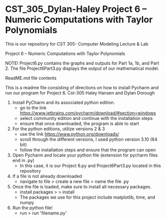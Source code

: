 # CST_305_Dylan-Haley Project 6 – Numeric Computations with Taylor Polynomials
This is our repository for CST 305- Computer Modeling Lecture & Lab


Project 6 – Numeric Computations with Taylor Polynomials


NOTE! Project6.py contains the graphs and outputs for Part 1a, 1b, and Part 2. The file Project6Part3.py displays the output of our mathematical model.

ReadME.md file contents 

This is a readme file consisting of directions on how to install Pycharm and run our program for Project 6.
Cst-305 Haley Hansen and Dylan Dorough 

1. Install PyCharm and its associated python edition.
   - go to the link https://www.jetbrains.com/pycharm/download/#section=windows
   - select community edition and continue with the installation steps
   - ensure that once downloaded, the program is able to start
2. For the python editions, utilize versions 2 & 3
   - use the link https://www.python.org/downloads/
   - scroll through the different versions, I used python version 3.10 (64 bit) 
   - follow the installation steps and ensure that the program can open
3. Open Pycharm and locate your python file (extension for pycharm files end in .py)
   - In this case, it is our Project 6.py and Project6Part3.py located in this repository
4. If a file is not already downloaded
   - navigate to file > create a new file > name the file <filename>.py
5. Once the file is loaded, make sure to install all necessary packages.
   - install packages > <package name> > install
   - The packages we use for this project include matplotlib, time, and numpy
6. Run the python file!
   - run > run 'filename.py'
  

